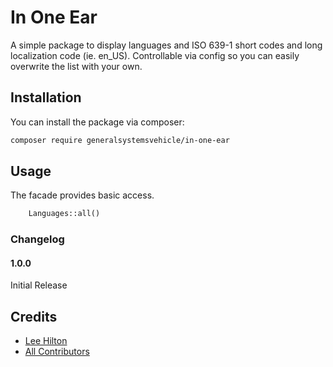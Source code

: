 # In One Ear

A simple package to display languages and ISO 639-1 short codes and long localization code (ie. en_US). Controllable via config so you can easily overwrite the list with your own.

## Installation

You can install the package via composer:

```bash
composer require generalsystemsvehicle/in-one-ear
```

## Usage

The facade provides basic access.

``` php
    Languages::all()
```

### Changelog

#### 1.0.0

Initial Release

## Credits

- [Lee Hilton](https://github.com/generalsystemsvehicle)
- [All Contributors](../../contributors)
